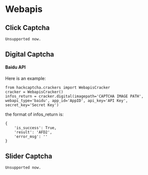 # Webapis

## Click Captcha
```
Unsupported now.
```

## Digital Captcha
#### Baidu API
Here is an example:
```
from hackcaptcha.crackers import WebapisCracker
cracker = WebapisCracker()
infos_return = cracker.digital(imagepath='CAPTCHA IMAGE PATH', webapi_type='baidu', app_id='AppID', api_key='API Key', secret_key='Secret Key')
```
the format of infos_return is:
```
{
    'is_success': True,
    'result': 'AFD2',
    'error_msg': ''
}
```

## Slider Captcha
```
Unsupported now.
```